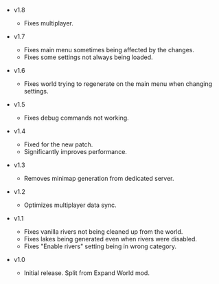 - v1.8
  - Fixes multiplayer.

- v1.7
  - Fixes main menu sometimes being affected by the changes.
  - Fixes some settings not always being loaded.

- v1.6
  - Fixes world trying to regenerate on the main menu when changing settings.

- v1.5
  - Fixes debug commands not working.

- v1.4
  - Fixed for the new patch.
  - Significantly improves performance.

- v1.3
  - Removes minimap generation from dedicated server.

- v1.2
  - Optimizes multiplayer data sync.

- v1.1
  - Fixes vanilla rivers not being cleaned up from the world.
  - Fixes lakes being generated even when rivers were disabled.
  - Fixes "Enable rivers" setting being in wrong category.

- v1.0
  - Initial release. Split from Expand World mod.
